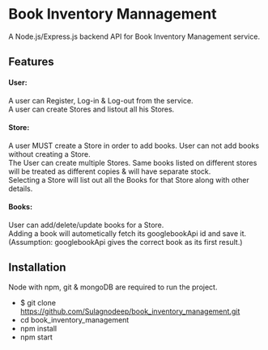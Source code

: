 
# Book Inventory Mannagement
A Node.js/Express.js backend API for Book Inventory Management service.


## Features

#### User:
A user can Register, Log-in & Log-out from the service.  
A user can create Stores and listout all his Stores.

#### Store:
A user MUST create a Store in order to add books. User can not add books without creating a Store.  
The User can create multiple Stores. Same books listed on different stores will be treated as different copies & will have separate stock.  
Selecting a Store will list out all the Books for that Store along with other details.

#### Books:
User can add/delete/update books for a Store.  
Adding a book will autometically fetch its googlebookApi id and save it. 
(Assumption: googlebookApi gives the correct book as its first result.)


## Installation
Node with npm, git & mongoDB are required to run the project.

-  $ git clone https://github.com/Sulagnodeep/book_inventory_management.git
- cd book_inventory_management
- npm install  
- npm start



